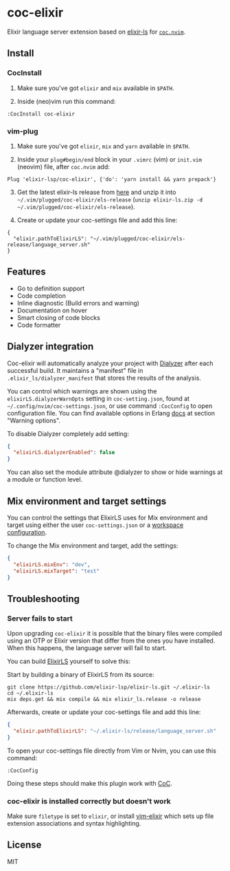 # coc-elixir

Elixir language server extension based on [elixir-ls](https://github.com/elixir-lsp/elixir-ls) for [`coc.nvim`](https://github.com/neoclide/coc.nvim).

## Install

### CocInstall

1. Make sure you've got `elixir` and `mix` available in `$PATH`.

2. Inside (neo)vim run this command:

```
:CocInstall coc-elixir
```

### vim-plug

1. Make sure you've got `elixir`, `mix` and `yarn` available in `$PATH`.

2. Inside your `plug#begin/end` block in your `.vimrc` (vim) or `init.vim` (neovim) file, after `coc.nvim` add:

```
Plug 'elixir-lsp/coc-elixir', {'do': 'yarn install && yarn prepack'}
```
3. Get the latest elixir-ls release from [here](https://github.com/elixir-lsp/elixir-ls/releases) and unzip it into `~/.vim/plugged/coc-elixir/els-release` (`unzip elixir-ls.zip -d ~/.vim/plugged/coc-elixir/els-release`).

4. Create or update your coc-settings file and add this line:

```
{
  "elixir.pathToElixirLS": "~/.vim/plugged/coc-elixir/els-release/language_server.sh"
}
```

## Features
- Go to definition support
- Code completion
- Inline diagnostic (Build errors and warning)
- Documentation on hover
- Smart closing of code blocks
- Code formatter

## Dialyzer integration
Coc-elixir will automatically analyze your project with [Dialyzer](http://erlang.org/doc/apps/dialyzer/dialyzer_chapter.html) after each successful build. It maintains a "manifest" file in `.elixir_ls/dialyzer_manifest` that stores the results of the analysis.

You can control which warnings are shown using the `elixirLS.dialyzerWarnOpts` setting in `coc-setting.json`, found at `~/.config/nvim/coc-settings.json`, or use command `:CocConfig` to open configuration file.
You can find available options in Erlang [docs](http://erlang.org/doc/man/dialyzer.html) at section "Warning options".

To disable Dialyzer completely add setting:
```json
{
  "elixirLS.dialyzerEnabled": false
}
```
You can also set the module attribute @dialyzer to show or hide warnings at a module or function level.

## Mix environment and target settings

You can control the settings that ElixirLS uses for Mix environment and target using either the user `coc-settings.json` or a [workspace configuration](https://github.com/neoclide/coc.nvim/wiki/Using-the-configuration-file#configuration-file-resolve).

To change the Mix environment and target, add the settings:
```json
{
  "elixirLS.mixEnv": "dev",
  "elixirLS.mixTarget": "test"
}
```

## Troubleshooting

### Server fails to start

Upon upgrading `coc-elixir` it is possible that the binary files were compiled
using an OTP or Elixir version that differ from the ones you have installed.
When this happens, the language server will fail to start.

You can build [ElixirLS](https://github.com/elixir-lsp/elixir-ls) yourself to
solve this:

Start by building a binary of ElixirLS from its source:

```
git clone https://github.com/elixir-lsp/elixir-ls.git ~/.elixir-ls
cd ~/.elixir-ls
mix deps.get && mix compile && mix elixir_ls.release -o release
```

Afterwards, create or update your coc-settings file and add this line:

```json
{
  "elixir.pathToElixirLS": "~/.elixir-ls/release/language_server.sh"
}
```

To open your coc-settings file directly from Vim or Nvim, you can use this command:

```
:CocConfig
```

Doing these steps should make this plugin work with [CoC](https://github.com/neoclide/coc.nvim).

### coc-elixir is installed correctly but doesn't work

Make sure `filetype` is set to `elixir`, or install [vim-elixir](https://github.com/elixir-editors/vim-elixir) which sets up file extension associations and syntax highlighting.

## License

MIT

